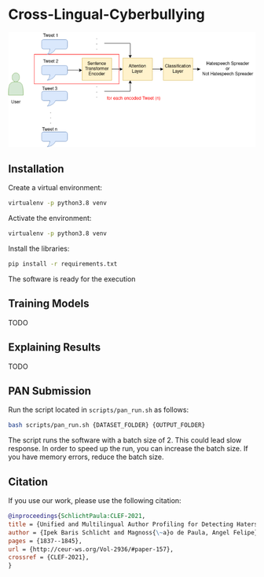 # Cross-Lingual-Cyberbullying
![software image](images/Multi-lang-Hatespeech-Profiling.png)
## Installation
Create a virtual environment:
```bash
virtualenv -p python3.8 venv
```
Activate the environment:
```bash
virtualenv -p python3.8 venv
```
Install the libraries:
```bash
pip install -r requirements.txt
```
The software is ready for the execution

## Training Models
TODO

## Explaining Results
TODO

## PAN Submission

Run the script located in `scripts/pan_run.sh` as follows:

```bash
bash scripts/pan_run.sh {DATASET_FOLDER} {OUTPUT_FOLDER}
```

The script runs the software with a batch size of 2. This could lead slow response. In order to speed up the run, you can increase the batch size.
If you have memory errors, reduce the batch size. 

## Citation
If you use our work, please use the following citation:

```bibtex
@inproceedings{SchlichtPaula:CLEF-2021,
title = {Unified and Multilingual Author Profiling for Detecting Haters},
author = {Ipek Baris Schlicht and Magnoss{\~a}o de Paula, Angel Felipe},
pages = {1837--1845},
url = {http://ceur-ws.org/Vol-2936/#paper-157},
crossref = {CLEF-2021},
}
```
